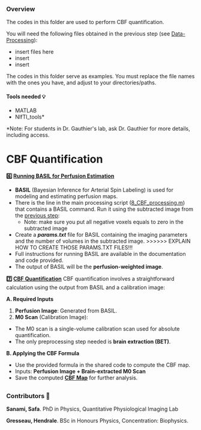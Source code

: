 ### Overview  

The codes in this folder are used to perform CBF quantification. 

You will need the following files obtained in the previous step (see [Data-Processing](https://github.com/hgresseau/ASL-Processing/tree/8194ae3b1ac7266898ea987851f34b8212ccb33b/Processing)):
- insert files here
- insert
- insert

The codes in this folder serve as examples. You must replace the file names with the ones you have, and adjust to your directories/paths.

#### Tools needed 💡
- MATLAB
- NIfTI_tools*

*Note: For students in Dr. Gauthier's lab, ask Dr. Gauthier for more details, including access.

# CBF Quantification

**6️⃣ [Running BASIL for Perfusion Estimation](https://github.com/hgresseau/ASL-Processing/blob/69b096b433d934f680490dc41f1ef2ad9eb7b690/CBF-Processing/8_CBF_processing.m)**

- **BASIL** (Bayesian Inference for Arterial Spin Labeling) is used for modeling and estimating perfusion maps.
- There is the line in the main processing script ([8_CBF_processing.m](https://github.com/hgresseau/ASL-Processing/blob/e4d58e6e54508e27a61a5bd297cbf52b82a56be4/CBF-Processing/8_CBF_processing.m)) that contains a BASIL command. Run it using the subtracted image from the [previous step](https://github.com/hgresseau/ASL-Processing/tree/e492dabf22fcca6ea994a2aecf7660052a0bfc57/Preprocessing):
  - Note: make sure you put all negative voxels equals to zero in the subtracted image
- Create a ***params.txt*** file for BASIL containing the imaging parameters and the number of volumes in the subtracted image. >>>>>> EXPLAIN HOW TO CREATE THOSE PARAMS.TXT FILES!!!
- Full instructions for running BASIL are available in the documentation and code provided.
- The output of BASIL will be the **perfusion-weighted image**.

**7️⃣ [CBF Quantification](https://github.com/hgresseau/ASL-Processing/blob/cc1ef5cb6f853961e8a8e64d25262cf80781d49a/CBF-Processing/8_CBF_processing.m)**
CBF quantification involves a straightforward calculation using the output from BASIL and a calibration image:

**A. Required Inputs**
1. **Perfusion Image**: Generated from BASIL.
2. **M0 Scan** (Calibration Image):
  - The M0 scan is a single-volume calibration scan used for absolute quantification.
  - The only preprocessing step needed is **brain extraction (BET)**.

**B. Applying the CBF Formula**
- Use the provided formula in the shared code to compute the CBF map.
- Inputs: **Perfusion Image + Brain-extracted M0 Scan**
- Save the computed **[CBF Map](https://github.com/hgresseau/ASL-Processing/blob/bea8d59a7def6a836afd4f884ab7484c21f87947/CBF-Processing/9_CBF_map.m)** for further analysis.

##

### Contributors 📝
**Sanami, Safa**. PhD in Physics, Quantitative Physiological Imaging Lab

**Gresseau, Hendrale**. BSc in Honours Physics, Concentration: Biophysics.
